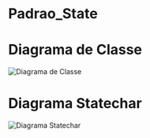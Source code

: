 # Padrao_State

# Diagrama de Classe
![Diagrama de Classe](https://github.com/Tathia-Lima/Padrao_State/assets/80372910/b379eee6-610c-43a0-baaa-3effff5f1d4d)

# Diagrama Statechar
![Diagrama Statechar](https://github.com/Tathia-Lima/Padrao_State/assets/80372910/dd556fd6-d189-4f3b-826d-ea1856209a55)
